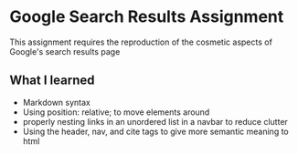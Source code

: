 Google Search Results Assignment
================================

This assignment requires the reproduction of the cosmetic aspects of Google's search results page

What I learned
--------------
- Markdown syntax
- Using position: relative; to move elements around
- properly nesting links in an unordered list in a navbar to reduce clutter
- Using the header, nav, and cite tags to give more semantic meaning to html
